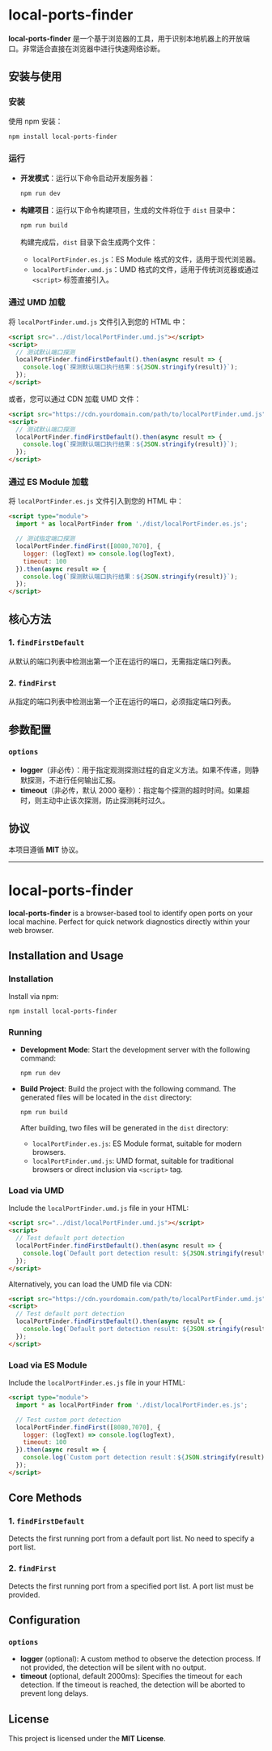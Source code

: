 # local-ports-finder

**local-ports-finder** 是一个基于浏览器的工具，用于识别本地机器上的开放端口。非常适合直接在浏览器中进行快速网络诊断。

## 安装与使用

### 安装

使用 npm 安装：

```bash
npm install local-ports-finder
```

### 运行

- **开发模式**：运行以下命令启动开发服务器：

  ```bash
  npm run dev
  ```

- **构建项目**：运行以下命令构建项目，生成的文件将位于 `dist` 目录中：

  ```bash
  npm run build
  ```

  构建完成后，`dist` 目录下会生成两个文件：
  - `localPortFinder.es.js`：ES Module 格式的文件，适用于现代浏览器。
  - `localPortFinder.umd.js`：UMD 格式的文件，适用于传统浏览器或通过 `<script>` 标签直接引入。

### 通过 UMD 加载

将 `localPortFinder.umd.js` 文件引入到您的 HTML 中：

```html
<script src="../dist/localPortFinder.umd.js"></script>
<script>
  // 测试默认端口探测
  localPortFinder.findFirstDefault().then(async result => {
    console.log(`探测默认端口执行结果：${JSON.stringify(result)}`);
  });
</script>
```

或者，您可以通过 CDN 加载 UMD 文件：

```html
<script src="https://cdn.yourdomain.com/path/to/localPortFinder.umd.js"></script>
<script>
  // 测试默认端口探测
  localPortFinder.findFirstDefault().then(async result => {
    console.log(`探测默认端口执行结果：${JSON.stringify(result)}`);
  });
</script>
```

### 通过 ES Module 加载

将 `localPortFinder.es.js` 文件引入到您的 HTML 中：

```html
<script type="module">
  import * as localPortFinder from './dist/localPortFinder.es.js';

  // 测试指定端口探测
  localPortFinder.findFirst([8080,7070], {
    logger: (logText) => console.log(logText),
    timeout: 100
  }).then(async result => {
    console.log(`探测默认端口执行结果：${JSON.stringify(result)}`);
  });
</script>
```

## 核心方法

### 1. `findFirstDefault`

从默认的端口列表中检测出第一个正在运行的端口，无需指定端口列表。

### 2. `findFirst`

从指定的端口列表中检测出第一个正在运行的端口，必须指定端口列表。

## 参数配置

### `options`

- **logger**（非必传）：用于指定观测探测过程的自定义方法。如果不传递，则静默探测，不进行任何输出汇报。
- **timeout**（非必传，默认 2000 毫秒）：指定每个探测的超时时间。如果超时，则主动中止该次探测，防止探测耗时过久。

## 协议

本项目遵循 **MIT** 协议。

---

# local-ports-finder

**local-ports-finder** is a browser-based tool to identify open ports on your local machine. Perfect for quick network diagnostics directly within your web browser.

## Installation and Usage

### Installation

Install via npm:

```bash
npm install local-ports-finder
```

### Running

- **Development Mode**: Start the development server with the following command:

  ```bash
  npm run dev
  ```

- **Build Project**: Build the project with the following command. The generated files will be located in the `dist` directory:

  ```bash
  npm run build
  ```

  After building, two files will be generated in the `dist` directory:
  - `localPortFinder.es.js`: ES Module format, suitable for modern browsers.
  - `localPortFinder.umd.js`: UMD format, suitable for traditional browsers or direct inclusion via `<script>` tag.

### Load via UMD

Include the `localPortFinder.umd.js` file in your HTML:

```html
<script src="../dist/localPortFinder.umd.js"></script>
<script>
  // Test default port detection
  localPortFinder.findFirstDefault().then(async result => {
    console.log(`Default port detection result: ${JSON.stringify(result)}`);
  });
</script>
```

Alternatively, you can load the UMD file via CDN:

```html
<script src="https://cdn.yourdomain.com/path/to/localPortFinder.umd.js"></script>
<script>
  // Test default port detection
  localPortFinder.findFirstDefault().then(async result => {
    console.log(`Default port detection result: ${JSON.stringify(result)}`);
  });
</script>
```

### Load via ES Module

Include the `localPortFinder.es.js` file in your HTML:

```html
<script type="module">
  import * as localPortFinder from './dist/localPortFinder.es.js';

  // Test custom port detection
  localPortFinder.findFirst([8080,7070], {
    logger: (logText) => console.log(logText),
    timeout: 100
  }).then(async result => {
    console.log(`Custom port detection result：${JSON.stringify(result)}`);
  });
</script>
```

## Core Methods

### 1. `findFirstDefault`

Detects the first running port from a default port list. No need to specify a port list.

### 2. `findFirst`

Detects the first running port from a specified port list. A port list must be provided.

## Configuration

### `options`

- **logger** (optional): A custom method to observe the detection process. If not provided, the detection will be silent with no output.
- **timeout** (optional, default 2000ms): Specifies the timeout for each detection. If the timeout is reached, the detection will be aborted to prevent long delays.

## License

This project is licensed under the **MIT License**.

